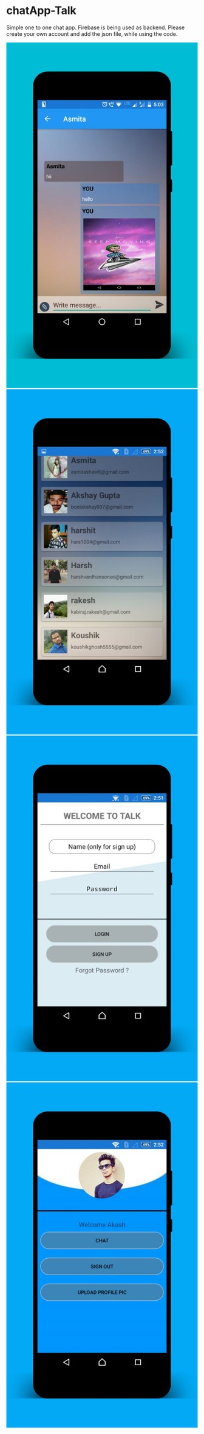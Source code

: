 # chatApp-Talk
Simple one to one chat app. Firebase is being used as backend. Please create your own account and add the json file, while using the code.

<img src = "1.jpeg" >
<img src = "2.jpeg" >
<img src = "3.jpeg" >
<img src = "4.jpeg" >
